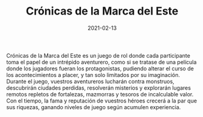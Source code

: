﻿---
title: Crónicas de la Marca del Este
summary: Bienvenidos a Crónicas de la Marca del Este. con este reglamento se abre ante ti un mundo rebosante de aventuras, personajes epicos, monstruos temibles, peligrosas mazmorras, bastiones inexpugnables y magia poderosa.
authors:
  - Javier García “Dwayne Hicks”
  - Pedro Gil
date: 2021-02-13
type: post
categories:
- Crónicas de la Marca
tags:
- reglamento
- básico
minlevels: "1"
maxlevels: "100"
prices: 30€
session: "indeterminado"
mincharacters: "-"
maxcharacters: "-"
eval: oficial
cover: "cronicas-marca.jpg"
download: "Cronicasdelamarca.pdf"
moreinfo: "https://tesorosdelamarca.com/producto/cronicas-de-la-marca-del-este/"
license: "OGL"
draft: false

---

Crónicas de la Marca del Este es un juego de rol donde cada participante toma el papel de un intrépido aventurero, como si se tratase de una película donde los jugadores fueran los protagonistas, pudiendo alterar el curso de los acontecimientos a placer, y tan solo limitados por su imaginación.
Durante el juego, vuestros aventureros lucharán contra monstruos, descubrirán ciudades perdidas, resolverán misterios y explorarán lugares remotos repletos de fortalezas, mazmorras y tesoros de incalculable valor.
Con el tiempo, la fama y reputación de vuestros héroes crecerá a la par que sus riquezas, ganando niveles de juego según acumulen experiencia.